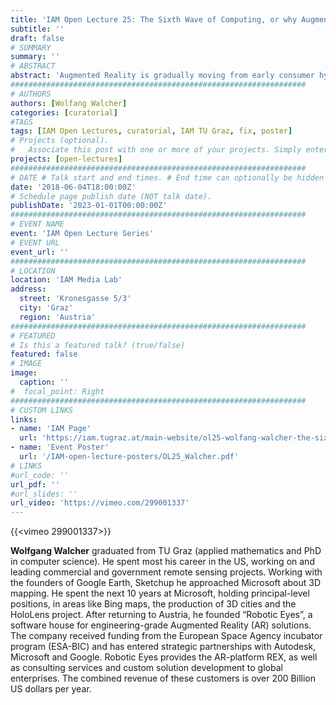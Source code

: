 ```yaml
---
title: 'IAM Open Lecture 25: The Sixth Wave of Computing, or why Augmented Reality is not just for Architects'
subtitle: ''
draft: false
# SUMMARY
summary: ''
# ABSTRACT 
abstract: 'Augmented Reality is gradually moving from early consumer hypes, like Pokemon Go, into broader adoption by business and enterprise users. As with all revolutionary innovations, there is widespread scepticism and only a handful inspiring use cases. This talk helps to develop a deeper understanding for the full potential of AR. The history of cars, from the first horseless carriages to Mars rovers and autonomous vehicles, provides an excellent historical example for how new technology can gradually transform the world. The same is true for computing. Drawing parallels to the waves of computing, as defined by Hermann Hauser, provides surprising insights. The REX platform of AR services is used as an example. Designed initially for architectural visualisation, it is quickly becoming the foundation for a wide range of applications, ranging from security and surveying all the way to professional sports.'
##################################################################
# AUTHORS 
authors: [Wolfang Walcher]
categories: [curatorial]
#TAGS
tags: [IAM Open Lectures, curatorial, IAM TU Graz, fix, poster]
# Projects (optional).
#   Associate this post with one or more of your projects. Simply enter your project's folder or file name without extension. Otherwise, set `projects = []`.
projects: [open-lectures]
##################################################################
# DATE # Talk start and end times. # End time can optionally be hidden by prefixing the line with `#`.
date: '2018-06-04T18:00:00Z'
# Schedule page publish date (NOT talk date).
publishDate: '2023-01-01T00:00:00Z'
##################################################################
# EVENT NAME 
event: 'IAM Open Lecture Series'
# EVENT URL 
event_url: ''
##################################################################
# LOCATION 
location: 'IAM Media Lab'
address:
  street: 'Kronesgasse 5/3'
  city: 'Graz'
  region: 'Austria'
##################################################################
# FEATURED
# Is this a featured talk? (true/false)
featured: false
# IMAGE 
image:
  caption: ''
#  focal_point: Right
##################################################################
# CUSTOM LINKS 
links:
- name: 'IAM Page'
  url: 'https://iam.tugraz.at/main-website/ol25-wolfang-walcher-the-sixth-wave-of-computing-or-why-augmented-reality-is-not-just-for-architects/'
- name: 'Event Poster'
  url: '/IAM-open-lecture-posters/OL25_Walcher.pdf'
# LINKS 
#url_code: ''
url_pdf: ''
#url_slides: ''
url_video: 'https://vimeo.com/299001337'
---
```


{{<vimeo 299001337>}}

**Wolfgang Walcher** graduated from TU Graz (applied mathematics and PhD in computer science). He spent most his career in the US, working on and leading commercial and government remote sensing projects. Working with the founders of Google Earth, Sketchup he approached Microsoft about 3D mapping. He spent the next 10 years at Microsoft, holding principal-level positions, in areas like Bing maps, the production of 3D cities and the HoloLens project. After returning to Austria, he founded “Robotic Eyes”, a software house for engineering-grade Augmented Reality (AR) solutions. The company received funding from the European Space Agency incubator program (ESA-BIC) and has entered strategic partnerships with Autodesk, Microsoft and Google. Robotic Eyes provides the AR-platform REX, as well as consulting services and custom solution development to global enterprises. The combined revenue of these customers is over 200 Billion US dollars per year.

<!--
IAM Open Lecture #25  
Wolfang Walcher  
The Sixth Wave of Computing, or why Augmented Reality is not just for Architects  
18:00 Monday June 4 2018  
IAM Media Lab, Kronesgasse 5/III

Event poster https://iam.tugraz.at/wp-content/uploads/2018/06/OL25_Walcher.pdf

Original post: https://iam.tugraz.at/2018/06/ol_walcher/
-->